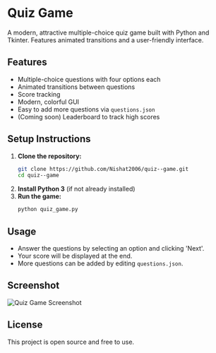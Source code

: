 # Quiz Game

A modern, attractive multiple-choice quiz game built with Python and Tkinter. Features animated transitions and a user-friendly interface. 

## Features
- Multiple-choice questions with four options each
- Animated transitions between questions
- Score tracking
- Modern, colorful GUI
- Easy to add more questions via `questions.json`
- (Coming soon) Leaderboard to track high scores

## Setup Instructions
1. **Clone the repository:**
   ```bash
   git clone https://github.com/Nishat2006/quiz--game.git
   cd quiz--game
   ```
2. **Install Python 3** (if not already installed)
3. **Run the game:**
   ```bash
   python quiz_game.py
   ```

## Usage
- Answer the questions by selecting an option and clicking 'Next'.
- Your score will be displayed at the end.
- More questions can be added by editing `questions.json`.

## Screenshot
![Quiz Game Screenshot](screenshot.png)

## License
This project is open source and free to use. 